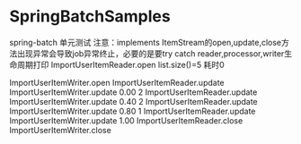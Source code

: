 # SpringBatchSamples
spring-batch 单元测试
注意：implements ItemStream的open,update,close方法出现异常会导致job异常终止，必要的是要try catch
reader,processor,writer生命周期打印
ImportUserItemReader.open
list.size()=5
耗时0

ImportUserItemWriter.open
ImportUserItemReader.update
ImportUserItemWriter.update
0.00
2
ImportUserItemReader.update
ImportUserItemWriter.update
0.40
2
ImportUserItemReader.update
ImportUserItemWriter.update
0.80
1
ImportUserItemReader.update
ImportUserItemWriter.update
1.00
ImportUserItemReader.close
ImportUserItemWriter.close